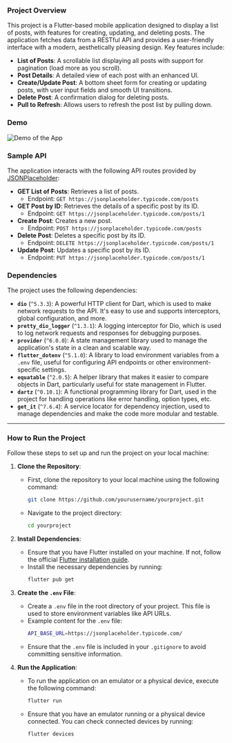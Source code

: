 ### Project Overview

This project is a Flutter-based mobile application designed to display a list of posts, with features for creating, updating, and deleting posts. The application fetches data from a RESTful API and provides a user-friendly interface with a modern, aesthetically pleasing design. Key features include:

- **List of Posts**: A scrollable list displaying all posts with support for pagination (load more as you scroll).
- **Post Details**: A detailed view of each post with an enhanced UI.
- **Create/Update Post**: A bottom sheet form for creating or updating posts, with user input fields and smooth UI transitions.
- **Delete Post**: A confirmation dialog for deleting posts.
- **Pull to Refresh**: Allows users to refresh the post list by pulling down.

### Demo

![Demo of the App](assets/demo.gif)

### Sample API

The application interacts with the following API routes provided by [JSONPlaceholder](https://jsonplaceholder.typicode.com/):

- **GET List of Posts**: Retrieves a list of posts.
    - Endpoint: `GET https://jsonplaceholder.typicode.com/posts`
- **GET Post by ID**: Retrieves the details of a specific post by its ID.
    - Endpoint: `GET https://jsonplaceholder.typicode.com/posts/1`
- **Create Post**: Creates a new post.
    - Endpoint: `POST https://jsonplaceholder.typicode.com/posts`
- **Delete Post**: Deletes a specific post by its ID.
    - Endpoint: `DELETE https://jsonplaceholder.typicode.com/posts/1`
- **Update Post**: Updates a specific post by its ID.
    - Endpoint: `PUT https://jsonplaceholder.typicode.com/posts/1`

### Dependencies

The project uses the following dependencies:

- **`dio`** (`^5.3.3`): A powerful HTTP client for Dart, which is used to make network requests to the API. It's easy to use and supports interceptors, global configuration, and more.
- **`pretty_dio_logger`** (`^1.3.1`): A logging interceptor for Dio, which is used to log network requests and responses for debugging purposes.
- **`provider`** (`^6.0.0`): A state management library used to manage the application's state in a clean and scalable way.
- **`flutter_dotenv`** (`^5.1.0`): A library to load environment variables from a `.env` file, useful for configuring API endpoints or other environment-specific settings.
- **`equatable`** (`^2.0.5`): A helper library that makes it easier to compare objects in Dart, particularly useful for state management in Flutter.
- **`dartz`** (`^0.10.1`): A functional programming library for Dart, used in the project for handling operations like error handling, option types, etc.
- **`get_it`** (`^7.6.4`): A service locator for dependency injection, used to manage dependencies and make the code more modular and testable.

---

### How to Run the Project

Follow these steps to set up and run the project on your local machine:

1. **Clone the Repository**:
    - First, clone the repository to your local machine using the following command:
      ```sh
      git clone https://github.com/yourusername/yourproject.git
      ```
    - Navigate to the project directory:
      ```sh
      cd yourproject
      ```

2. **Install Dependencies**:
    - Ensure that you have Flutter installed on your machine. If not, follow the official [Flutter installation guide](https://flutter.dev/docs/get-started/install).
    - Install the necessary dependencies by running:
      ```sh
      flutter pub get
      ```

3. **Create the `.env` File**:
    - Create a `.env` file in the root directory of your project. This file is used to store environment variables like API URLs.
    - Example content for the `.env` file:
      ```sh
      API_BASE_URL=https://jsonplaceholder.typicode.com/
      ```
    - Ensure that the `.env` file is included in your `.gitignore` to avoid committing sensitive information.

4. **Run the Application**:
    - To run the application on an emulator or a physical device, execute the following command:
      ```sh
      flutter run
      ```
    - Ensure that you have an emulator running or a physical device connected. You can check connected devices by running:
      ```sh
      flutter devices
      ```
